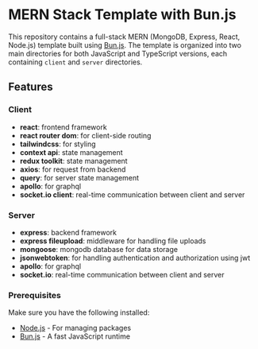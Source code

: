 # MERN Stack Template with Bun.js

This repository contains a full-stack MERN (MongoDB, Express, React, Node.js) template built
using [Bun.js](https://bun.sh/). The template is organized into two main directories for both JavaScript and TypeScript
versions, each containing `client` and `server` directories.

## Features

### Client

- **react**: frontend framework
- **react router dom**: for client-side routing
- **tailwindcss**: for styling
- **context api**: state management
- **redux toolkit**: state management
- **axios**: for request from backend
- **query**: for server state management
- **apollo**: for graphql
- **socket.io client**: real-time communication between client and server

### Server

- **express**: backend framework
- **express fileupload**: middleware for handling file uploads
- **mongoose**: mongodb database for data storage
- **jsonwebtoken**: for handling authentication and authorization using jwt
- **apollo**: for graphql
- **socket.io**: real-time communication between client and server

### Prerequisites
Make sure you have the following installed:
- [Node.js](https://nodejs.org/) - For managing packages
- [Bun.js](https://bun.sh/docs) - A fast JavaScript runtime